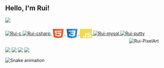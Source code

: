 ## Hello, I'm Rui!
 <div>
  <a href="https://github.com/Ruimmp">
  <img height="180em" src="https://github-readme-stats.vercel.app/api?username=Ruimmp&show_icons=true&theme=tokyonight&include_all_commits=true&count_private=true">
  <!--<img height="180em" src="https://github-readme-stats.vercel.app/api/top-langs/?username=Ruimmp&layout=compact&langs_count=7&theme=tokyonight">-->
</div>

<div style="display: inline_block"><br>
  <img align="center" alt="Rui-c" height="30" width="40" src="https://cdn.jsdelivr.net/gh/devicons/devicon/icons/c/c-original.svg">
  <img align="center" alt="Rui-csharp" height="30" width="40" src="https://cdn.jsdelivr.net/gh/devicons/devicon/icons/csharp/csharp-original.svg">
  <img align="center" alt="Rui-html5" height="30" width="40" src="https://raw.githubusercontent.com/devicons/devicon/master/icons/html5/html5-original.svg">
  <img align="center" alt="Rui-css3" height="30" width="40" src="https://raw.githubusercontent.com/devicons/devicon/master/icons/css3/css3-original.svg">
  <img align="center" alt="Rui-javascript" height="30" width="40" src="https://raw.githubusercontent.com/devicons/devicon/master/icons/javascript/javascript-plain.svg">
  <img align="center" alt="Rui-mysql" height="30" width="40" src="https://cdn.jsdelivr.net/gh/devicons/devicon/icons/mysql/mysql-original.svg">
  <img align="center" alt="Rui-putty" height="30" width="40" src="https://cdn.jsdelivr.net/gh/devicons/devicon/icons/putty/putty-original.svg">
  
  <img align="right" alt="Rui-PixelArt" src="https://cdn.discordapp.com/attachments/830920283610677318/894205109137985556/CrywolfSkin.png" width="110">
  <!--
  <img align="center" alt="Rui-php" height="30" width="40" src="https://cdn.jsdelivr.net/gh/devicons/devicon/icons/php/php-original.svg" />
  <img align="center" alt="Rui-java" height="30" width="40" src="https://cdn.jsdelivr.net/gh/devicons/devicon/icons/java/java-original.svg" />
  -->

</div>
  
  ## 
  
<div>
 <a href = "mailto:ruimmpereira2002@gmail.com"><img src="https://img.shields.io/badge/-Gmail-%23333?style=for-the-badge&logo=gmail&logoColor=white" target="_blank"></a>
  <a href="https://www.youtube.com/channel/UCp7TYN2yA6tPmva2Eq0LzrA" target="_blank"><img src="https://img.shields.io/badge/YouTube-FF0000?style=for-the-badge&logo=youtube&logoColor=white" target="_blank"></a>
  <a href="https://music.youtube.com/channel/UCp7TYN2yA6tPmva2Eq0LzrA"><img src="https://img.shields.io/badge/YouTube_Music-FF0000?style=for-the-badge&logo=youtube-music&logoColor=white" target="_blank"></a>
  <a href="https://www.crunchyroll.com/user/Ruimmp"><img src="https://img.shields.io/badge/Crunchyroll-F47521?style=for-the-badge&logo=crunchyroll&logoColor=white" target="_blank"></a>
 
  ![Snake animation](https://github.com/Ruimmp/Ruimmp/blob/output/github-contribution-grid-snake.svg)
  
</div>
  
<!--
  <a href="https://instagram.com/username" target="_blank"><img src="https://img.shields.io/badge/-Instagram-%23E4405F?style=for-the-badge&logo=instagram&logoColor=white" target="_blank"></a>
  <a href="https://www.twitch.tv/rafaballerinii" target="_blank"><img src="https://img.shields.io/badge/Twitch-9146FF?style=for-the-badge&logo=twitch&logoColor=white" target="_blank"></a>
  <a href="https://discord.gg/invitecode" target="_blank"><img src="https://img.shields.io/badge/Discord-7289DA?style=for-the-badge&logo=discord&logoColor=white" target="_blank"></a> 
-->
